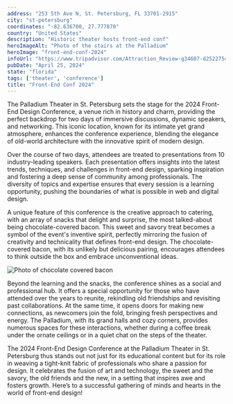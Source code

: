 ```yaml
---
address: "253 5th Ave N, St. Petersburg, FL 33701-2915"
city: "st-petersburg"
coordinates: "-82.636700, 27.777870"
country: "United States"
description: "Historic theater hosts front-end conf"
heroImageAlt: "Photo of the stairs at the Palladium"
heroImage: "front-end-conf-2024"
infoUrl: "https://www.tripadvisor.com/Attraction_Review-g34607-d2522754-Reviews-The_Palladium_at_St_Petersburg_College-St_Petersburg_Florida.html"
pubDate: "April 25, 2024"
state: "florida"
tags: ['theater', 'conference']
title: "Front-End Conf 2024"
---
```


The Palladium Theater in St. Petersburg sets the stage for the 2024 Front-End Design Conference, a venue rich in history and charm, providing the perfect backdrop for two days of immersive discussions, dynamic speakers, and networking. This iconic location, known for its intimate yet grand atmosphere, enhances the conference experience, blending the elegance of old-world architecture with the innovative spirit of modern design.

Over the course of two days, attendees are treated to presentations from 10 industry-leading speakers. Each presentation offers insights into the latest trends, techniques, and challenges in front-end design, sparking inspiration and fostering a deep sense of community among professionals. The diversity of topics and expertise ensures that every session is a learning opportunity, pushing the boundaries of what is possible in web and digital design.

A unique feature of this conference is the creative approach to catering, with an array of snacks that delight and surprise, the most talked-about being chocolate-covered bacon. This sweet and savory treat becomes a symbol of the event's inventive spirit, perfectly mirroring the fusion of creativity and technicality that defines front-end design. The chocolate-covered bacon, with its unlikely but delicious pairing, encourages attendees to think outside the box and embrace unconventional ideas.

![Photo of chocolate covered bacon](/no-reserv-ai-tions/front-end-conf-2024-bacon.webp)

Beyond the learning and the snacks, the conference shines as a social and professional hub. It offers a special opportunity for those who have attended over the years to reunite, rekindling old friendships and revisiting past collaborations. At the same time, it opens doors for making new connections, as newcomers join the fold, bringing fresh perspectives and energy. The Palladium, with its grand halls and cozy corners, provides numerous spaces for these interactions, whether during a coffee break under the ornate ceilings or in a quiet chat on the steps of the theater.

The 2024 Front-End Design Conference at the Palladium Theater in St. Petersburg thus stands out not just for its educational content but for its role in weaving a tight-knit fabric of professionals who share a passion for design. It celebrates the fusion of art and technology, the sweet and the savory, the old friends and the new, in a setting that inspires awe and fosters growth. Here’s to a successful gathering of minds and hearts in the world of front-end design!